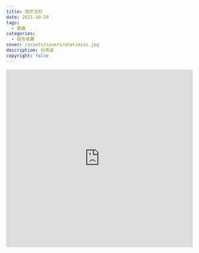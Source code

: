 ```yaml
---
title: 我怀念的
date: 2021-10-29
tags:
  - 歌曲
categories:
  - 投币收藏
cover: /assets/covers/whatimiss.jpg
description: 孙燕姿
copyright: false
---
```


<iframe
  src="https://player.bilibili.com/player.html?aid=806315313&bvid=BV1Z34y1m7jC&cid=430097023&page=1"
  scrolling="no"
  border="0"
  frameborder="no"
  width="100%"
  framespacing="0"
  allowfullscreen="true"
>
</iframe>

<style>
iframe {
  height: 480px;
}
@media (max-width: 768px) {
  iframe {
    height: 300px;
  }
}
@media (max-width: 480px) {
  iframe {
    height: 250px;
  }
}
</style>
